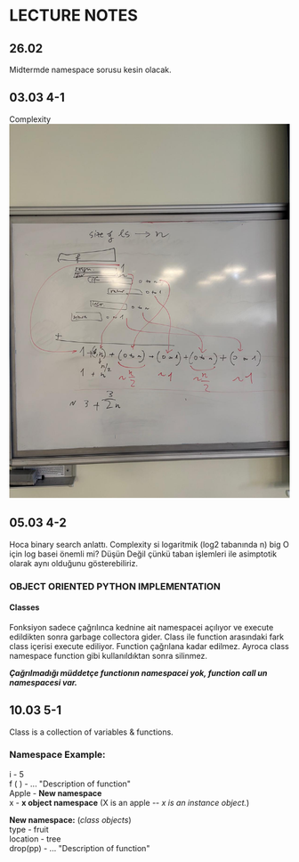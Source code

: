 # LECTURE NOTES

## 26.02
Midtermde namespace sorusu kesin olacak.

## 03.03 4-1
Complexity
![alt text](image.png)


## 05.03 4-2
Hoca binary search anlattı. Complexity si logaritmik (log2 tabanında n)
big O için log basei önemli mi? Düşün Değil çünkü taban işlemleri ile asimptotik olarak aynı olduğunu gösterebiliriz.

### OBJECT ORIENTED PYTHON IMPLEMENTATION
#### Classes

Fonksiyon sadece çağrılınca kednine ait namespacei açılıyor ve execute edildikten sonra garbage collectora gider.
Class ile function arasındaki fark class içerisi execute ediliyor. Function çağrılana kadar edilmez. Ayroca class namespace function gibi kullanıldıktan sonra silinmez. 

***Çağrılmadığı müddetçe functionın namespacei yok, function call un namespacesi var.***

## 10.03 5-1
Class is a collection of variables & functions.

### **Namespace Example**: 

i - 5  
f ( ) - ... "Description of function"  
Apple - **New namespace**   
x - **x object namespace** (X is an apple -- *x is an instance object.*)  

**New namespace:**  (*class objects*)  
type - fruit  
location - tree  
drop(pp) - ... "Description of function"








